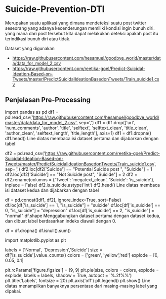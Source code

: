 # Suicide-Prevention-DTI

Merupakan suatu aplikasi yang dimana mendeteksi suatu post twitter seseorang  yang adanya kecenderungan memiliki kondisi ingin bunuh diri. yang mana dari post tersebut kita dapat melakukan deteksi apakah post itu terindikasi bunuh diri atau tidak.

Dataset yang digunakan 
- https://raw.githubusercontent.com/hesamuel/goodbye_world/master/data/data_for_model_2.csv
- https://raw.githubusercontent.com/reetika-goel/Predict-Suicidal-Ideation-Based-on-Tweets/master/PredictSuicidalIdeationBasedonTweets/Train_suicide1.csv


## Penjelasan Pre-Processing
import pandas as pd
df1 = pd.read_csv('https://raw.githubusercontent.com/hesamuel/goodbye_world/master/data/data_for_model_2.csv', sep=',')
df1 = df1.drop(['url', 'num_comments', 'author', 'title', 'selftext', 'selftext_clean', 'title_clean', 'author_clean', 'selftext_length', 'title_length'], axis=1)
df1 = df1.dropna()
df1.head()
Line diatas membaca isi dataset pertama dan dijabarkan dengan tabel

df2 = pd.read_csv('https://raw.githubusercontent.com/reetika-goel/Predict-Suicidal-Ideation-Based-on-Tweets/master/PredictSuicidalIdeationBasedonTweets/Train_suicide1.csv', sep=',')
df2.loc[df2['Suicide'] == "Potential Suicide post ", "Suicide"] = 1
df2.loc[df2['Suicide'] == "Not Suicide post", "Suicide"] = 2
df2 = df2.rename(columns = {'Tweet': 'megatext_clean', 'Suicide': 'is_suicide'}, inplace = False)
df2.is_suicide.astype('int')
df2.head()
Line diatas membaca isi dataset kedua dan dijabarkan dengan tabel

df = pd.concat([df1, df2], ignore_index=True, sort=False)
df.loc[df['is_suicide'] == 1, "is_suicide"] = "suicide"
df.loc[df['is_suicide'] == 0, "is_suicide"] = "depression"
df.loc[df['is_suicide'] == 2, "is_suicide"] = "normal"
df.shape
Menggabungkan dataset pertama dengan dataset kedua, dan dibuat label berdasarkan indeks diawali dengan 0.

df = df.dropna()
df.isnull().sum()

import matplotlib.pyplot as plt

labels = ['Normal', 'Depression','Suicide']
size = df['is_suicide'].value_counts()
colors = ['green', 'yellow','red']
explode = [0, 0.05, 0.1]

plt.rcParams['figure.figsize'] = (9, 9)
plt.pie(size, colors = colors, explode = explode, labels = labels, shadow = True, autopct = '%.2f%%')
plt.title('Labels', fontsize = 20)
plt.axis('off')
plt.legend()
plt.show()
Line diatas menampilkan banyaknya persentase dari masing-masing label yang dipakai.
